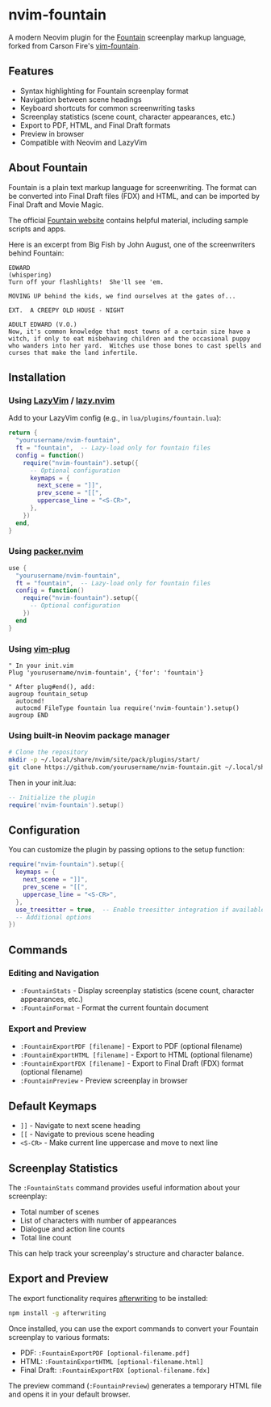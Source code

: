 # nvim-fountain

A modern Neovim plugin for the [Fountain](https://fountain.io/) screenplay markup language, forked from Carson Fire's [vim-fountain](http://www.vim.org/scripts/script.php?script_id=3880).

## Features

- Syntax highlighting for Fountain screenplay format
- Navigation between scene headings
- Keyboard shortcuts for common screenwriting tasks
- Screenplay statistics (scene count, character appearances, etc.)
- Export to PDF, HTML, and Final Draft formats
- Preview in browser
- Compatible with Neovim and LazyVim

## About Fountain

Fountain is a plain text markup language for screenwriting. The format can be converted into Final Draft files (FDX) and HTML, and can be imported by Final Draft and Movie Magic.

The official [Fountain website](https://fountain.io/) contains helpful material, including sample scripts and apps.

Here is an excerpt from Big Fish by John August, one of the screenwriters behind Fountain:

```
EDWARD
(whispering)
Turn off your flashlights!  She'll see 'em.

MOVING UP behind the kids, we find ourselves at the gates of...

EXT.  A CREEPY OLD HOUSE - NIGHT

ADULT EDWARD (V.O.)
Now, it's common knowledge that most towns of a certain size have a witch, if only to eat misbehaving children and the occasional puppy who wanders into her yard.  Witches use those bones to cast spells and curses that make the land infertile.
```

## Installation

### Using [LazyVim](https://github.com/LazyVim/LazyVim) / [lazy.nvim](https://github.com/folke/lazy.nvim)

Add to your LazyVim config (e.g., in `lua/plugins/fountain.lua`):

```lua
return {
  "yourusername/nvim-fountain",
  ft = "fountain",  -- Lazy-load only for fountain files
  config = function()
    require("nvim-fountain").setup({
      -- Optional configuration
      keymaps = {
        next_scene = "]]",
        prev_scene = "[[",
        uppercase_line = "<S-CR>",
      },
    })
  end,
}
```

### Using [packer.nvim](https://github.com/wbthomason/packer.nvim)

```lua
use {
  "yourusername/nvim-fountain",
  ft = "fountain",  -- Lazy-load only for fountain files
  config = function()
    require("nvim-fountain").setup({
      -- Optional configuration
    })
  end
}
```

### Using [vim-plug](https://github.com/junegunn/vim-plug)

```vim
" In your init.vim
Plug 'yourusername/nvim-fountain', {'for': 'fountain'}

" After plug#end(), add:
augroup fountain_setup
  autocmd!
  autocmd FileType fountain lua require('nvim-fountain').setup()
augroup END
```

### Using built-in Neovim package manager

```bash
# Clone the repository
mkdir -p ~/.local/share/nvim/site/pack/plugins/start/
git clone https://github.com/yourusername/nvim-fountain.git ~/.local/share/nvim/site/pack/plugins/start/nvim-fountain
```

Then in your init.lua:
```lua
-- Initialize the plugin
require('nvim-fountain').setup()
```

## Configuration

You can customize the plugin by passing options to the setup function:

```lua
require("nvim-fountain").setup({
  keymaps = {
    next_scene = "]]",
    prev_scene = "[[",
    uppercase_line = "<S-CR>",
  },
  use_treesitter = true,  -- Enable treesitter integration if available
  -- Additional options
})
```

## Commands

### Editing and Navigation
- `:FountainStats` - Display screenplay statistics (scene count, character appearances, etc.)
- `:FountainFormat` - Format the current fountain document

### Export and Preview
- `:FountainExportPDF [filename]` - Export to PDF (optional filename)
- `:FountainExportHTML [filename]` - Export to HTML (optional filename)
- `:FountainExportFDX [filename]` - Export to Final Draft (FDX) format (optional filename)
- `:FountainPreview` - Preview screenplay in browser

## Default Keymaps

- `]]` - Navigate to next scene heading
- `[[` - Navigate to previous scene heading
- `<S-CR>` - Make current line uppercase and move to next line

## Screenplay Statistics

The `:FountainStats` command provides useful information about your screenplay:

- Total number of scenes
- List of characters with number of appearances
- Dialogue and action line counts
- Total line count

This can help track your screenplay's structure and character balance.

## Export and Preview

The export functionality requires [afterwriting](https://github.com/ifrost/afterwriting-labs/blob/master/docs/clients.md) to be installed:

```bash
npm install -g afterwriting
```

Once installed, you can use the export commands to convert your Fountain screenplay to various formats:

- PDF: `:FountainExportPDF [optional-filename.pdf]`
- HTML: `:FountainExportHTML [optional-filename.html]`
- Final Draft: `:FountainExportFDX [optional-filename.fdx]`

The preview command (`:FountainPreview`) generates a temporary HTML file and opens it in your default browser.
